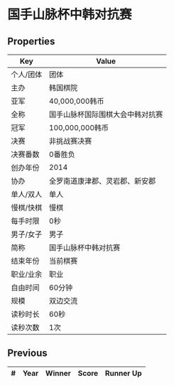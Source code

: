 # 国手山脉杯中韩对抗赛

## Properties

| Key | Value |
| --- | ----- |
| 个人/团体 | 团体 |
| 主办 | 韩国棋院 |
| 亚军 | 40,000,000韩币 |
| 全称 | 国手山脉杯国际围棋大会中韩对抗赛 |
| 冠军 | 100,000,000韩币 |
| 决赛 | 非挑战赛决赛 |
| 决赛番数 | 0番胜负 |
| 创办年份 | 2014 |
| 协办 | 全罗南道康津郡、灵岩郡、新安郡 |
| 单人/双人 | 单人 |
| 慢棋/快棋 | 慢棋 |
| 每手时限 | 0秒 |
| 男子/女子 | 男子 |
| 简称 | 国手山脉杯中韩对抗赛 |
| 结束年份 | 当前棋赛 |
| 职业/业余 | 职业 |
| 自由时间 | 60分钟 |
| 规模 | 双边交流 |
| 读秒时长 | 60秒 |
| 读秒次数 | 1次 |

## Previous

| # | Year | Winner | Score | Runner Up |
| --- | --- | --- | --- | --- |

